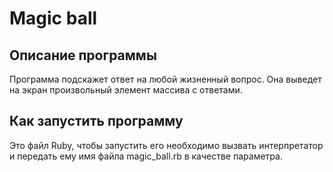 # Magic ball
## Описание программы
Программа подскажет ответ на любой жизненный вопрос. Она выведет на экран произвольный элемент массива с ответами.

## Как запустить программу
Это файл Ruby, чтобы запустить его необходимо вызвать интерпретатор и передать ему имя файла magic_ball.rb в качестве параметра.
